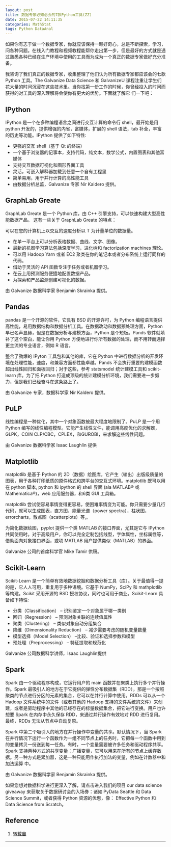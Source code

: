 ```yaml
---
layout: post
title: 数据专家必知必会的7款Python工具(ZZ)
date: 2015-07-22 14:11:35
categories: MathStat
tags: Python DataAnal
---
```


如果你有志于做一个数据专家，你就应该保持一颗好奇心，总是不断探索，学习，问各种问题。在线入门教程和视频教程能帮你走出第一步，但是最好的方式就是通过熟悉各种已经在生产环境中使用的工具而为成为一个真正的数据专家做好充分准备。

我咨询了我们真正的数据专家，收集整理了他们认为所有数据专家都应该会的七款 Python 工具。The Galvanize Data Science 和 GalvanizeU 课程注重让学生们花大量的时间沉浸在这些技术里。当你找第一份工作的时候，你曾经投入的时间而获得的对工具的深入理解将会使你有更大的优势。下面就了解它 们一下吧：



## IPython
IPython 是一个在多种编程语言之间进行交互计算的命令行 shell，最开始是用 python 开发的，提供增强的内省，富媒体，扩展的 shell 语法，tab 补全，丰富的历史等功能。IPython 提供了如下特性:

- 更强的交互 shell（基于 Qt 的终端）
- 一个基于浏览器的记事本，支持代码，纯文本，数学公式，内置图表和其他富媒体
- 支持交互数据可视化和图形界面工具
- 灵活，可嵌入解释器加载到任意一个自有工程里
- 简单易用，用于并行计算的高性能工具
- 由数据分析总监，Galvanize 专家 Nir Kaldero 提供。

## GraphLab Greate
GraphLab Greate 是一个 Python 库，由 C++ 引擎支持，可以快速构建大型高性能数据产品。
这有一些关于 GraphLab Greate 的特点：

可以在您的计算机上以交互的速度分析以 T 为计量单位的数据量。

- 在单一平台上可以分析表格数据、曲线、文字、图像。
- 最新的机器学习算法包括深度学习，进化树和 factorization machines 理论。
- 可以用 Hadoop Yarn 或者 EC2 聚类在你的笔记本或者分布系统上运行同样的代码。
- 借助于灵活的 API 函数专注于任务或者机器学习。
- 在云上用预测服务便捷地配置数据产品。
- 为探索和产品监测创建可视化的数据。

由 Galvanize 数据科学家 Benjamin Skrainka 提供。

## Pandas
pandas 是一个开源的软件，它具有 BSD 的开源许可，为 Python 编程语言提供高性能，易用数据结构和数据分析工具。在数据改动和数据预处理方面，Python 早已名声显赫，但是在数据分析与建模方面，Python 是个短板。Pands 软件就填补了这个空白，能让你用 Python 方便地进行你所有数据的处理，而不用转而选择更主流的专业语言，例如 R 语言。

整合了劲爆的 IPyton 工具包和其他的库，它在 Python 中进行数据分析的开发环境在处理性能，速度，和兼容方面都性能卓越。Pands 不会执行重要的建模函数超出线性回归和面板回归；对于这些，参考 statsmodel 统计建模工具和 scikit-learn 库。为了把 Python 打造成顶级的统计建模分析环境，我们需要进一步努力，但是我们已经奋斗在这条路上了。

由 Galvanize 专家，数据科学家 Nir Kaldero 提供。



## PuLP
线性编程是一种优化，其中一个对象函数被最大程度地限制了。PuLP 是一个用 Python 编写的线性编程模型。它能产生线性文件，能调用高度优化的求解器，GLPK，COIN CLP/CBC，CPLEX，和GUROBI，来求解这些线性问题。

由 Galvanize 数据科学家 Isaac Laughlin 提供



## Matplotlib
matplotlib 是基于 Python 的 2D（数据）绘图库，它产生（输出）出版级质量的图表，用于各种打印纸质的原件格式和跨平台的交互式环境。matplotlib 既可以用在 python 脚本,  python 和 ipython 的 shell 界面 (ala MATLAB® 或 Mathematica®)，web 应用服务器，和6类 GUI 工具箱。

matplotlib 尝试使容易事情变得更容易，使困难事情变为可能。你只需要少量几行代码，就可以生成图表，直方图，能量光谱（power spectra），柱状图，errorcharts，散点图（scatterplots）等,。

为简化数据绘图，pyplot 提供一个类 MATLAB 的接口界面，尤其是它与 IPython 共同使用时。对于高级用户，你可以完全定制包括线型，字体属性，坐标属性等，借助面向对象接口界面，或项 MATLAB 用户提供类似（MATLAB）的界面。

Galvanize 公司的首席科学官 Mike Tamir 供稿。



## Scikit-Learn
Scikit-Learn 是一个简单有效地数据挖掘和数据分析工具（库）。关于最值得一提的是，它人人可用，重复用于多种语境。它基于 NumPy，SciPy 和 mathplotlib 等构建。Scikit 采用开源的 BSD 授权协议，同时也可用于商业。Scikit-Learn 具备如下特性:

- 分类（Classification） – 识别鉴定一个对象属于哪一类别
- 回归（Regression） – 预测对象关联的连续值属性
- 聚类（Clustering） – 类似对象自动分组集合
- 降维（Dimensionality Reduction） – 减少需要考虑的随机变量数量
- 模型选择（Model Selection） –比较、验证和选择参数和模型
- 预处理（Preprocessing） – 特征提取和规范化

Galvanize 公司数据科学讲师，Isaac Laughlin提供



## Spark
Spark 由一个驱动程序构成，它运行用户的 main 函数并在聚类上执行多个并行操作。Spark 最吸引人的地方在于它提供的弹性分布数据集（RDD），那是一个按照聚类的节点进行分区的元素的集合，它可以在并行计算中使用。RDDs 可以从一个 Hadoop 文件系统中的文件（或者其他的 Hadoop 支持的文件系统的文件）来创建，或者是驱动程序中其他的已经存在的标量数据集合，把它进行变换。用户也许想要 Spark 在内存中永久保存 RDD，来通过并行操作有效地对 RDD 进行复用。最终，RDDs 无法从节点中自动复原。

Spark 中第二个吸引人的地方在并行操作中变量的共享。默认情况下，当 Spark 在并行情况下运行一个函数作为一组不同节点上的任务时，它把每一个函数中用到的变量拷贝一份送到每一任务。有时，一个变量需要被许多任务和驱动程序共享。 Spark 支持两种方式的共享变量：广播变量，它可以用来在所有的节点上缓存数据。另一种方式是累加器，这是一种只能用作执行加法的变量，例如在计数器中和加法运算 中。

由 Galvanize 数据科学家 Benjamin Skrainka 提供。

如果您想对数据科学进行更深入了解，请点击进入我们的项目 our data science giveaway 来获取关于数据研讨会的入场券：诸如 PyData Seattle 和 Data Science Summit，或者获得 Python 资源的优惠，像： Effective Python 和 Data Science from Scratch。

## Reference
1. [转载自](http://acoder.cc/index.php/Article/view/aid/362.html#0-sqq-1-85782-9737f6f9e09dfaf5d3fd14d775bfee85)

------
